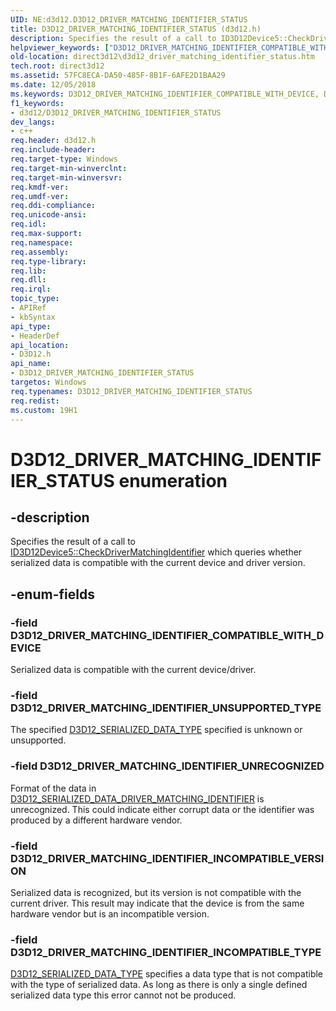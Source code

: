 ```yaml
---
UID: NE:d3d12.D3D12_DRIVER_MATCHING_IDENTIFIER_STATUS
title: D3D12_DRIVER_MATCHING_IDENTIFIER_STATUS (d3d12.h)
description: Specifies the result of a call to ID3D12Device5::CheckDriverMatchingIdentifier which queries whether serialized data is compatible with the current device and driver version.helpviewer_keywords: ["D3D12_DRIVER_MATCHING_IDENTIFIER_COMPATIBLE_WITH_DEVICE","D3D12_DRIVER_MATCHING_IDENTIFIER_INCOMPATIBLE_TYPE","D3D12_DRIVER_MATCHING_IDENTIFIER_INCOMPATIBLE_VERSION","D3D12_DRIVER_MATCHING_IDENTIFIER_STATUS","D3D12_DRIVER_MATCHING_IDENTIFIER_STATUS enumeration","D3D12_DRIVER_MATCHING_IDENTIFIER_UNRECOGNIZED","D3D12_DRIVER_MATCHING_IDENTIFIER_UNSUPPORTED_TYPE","d3d12/D3D12_DRIVER_MATCHING_IDENTIFIER_COMPATIBLE_WITH_DEVICE","d3d12/D3D12_DRIVER_MATCHING_IDENTIFIER_INCOMPATIBLE_TYPE","d3d12/D3D12_DRIVER_MATCHING_IDENTIFIER_INCOMPATIBLE_VERSION","d3d12/D3D12_DRIVER_MATCHING_IDENTIFIER_STATUS","d3d12/D3D12_DRIVER_MATCHING_IDENTIFIER_UNRECOGNIZED","d3d12/D3D12_DRIVER_MATCHING_IDENTIFIER_UNSUPPORTED_TYPE","direct3d12.d3d12_driver_matching_identifier_status"]
old-location: direct3d12\d3d12_driver_matching_identifier_status.htm
tech.root: direct3d12
ms.assetid: 57FC8ECA-DA50-485F-8B1F-6AFE2D1BAA29
ms.date: 12/05/2018
ms.keywords: D3D12_DRIVER_MATCHING_IDENTIFIER_COMPATIBLE_WITH_DEVICE, D3D12_DRIVER_MATCHING_IDENTIFIER_INCOMPATIBLE_TYPE, D3D12_DRIVER_MATCHING_IDENTIFIER_INCOMPATIBLE_VERSION, D3D12_DRIVER_MATCHING_IDENTIFIER_STATUS, D3D12_DRIVER_MATCHING_IDENTIFIER_STATUS enumeration, D3D12_DRIVER_MATCHING_IDENTIFIER_UNRECOGNIZED, D3D12_DRIVER_MATCHING_IDENTIFIER_UNSUPPORTED_TYPE, d3d12/D3D12_DRIVER_MATCHING_IDENTIFIER_COMPATIBLE_WITH_DEVICE, d3d12/D3D12_DRIVER_MATCHING_IDENTIFIER_INCOMPATIBLE_TYPE, d3d12/D3D12_DRIVER_MATCHING_IDENTIFIER_INCOMPATIBLE_VERSION, d3d12/D3D12_DRIVER_MATCHING_IDENTIFIER_STATUS, d3d12/D3D12_DRIVER_MATCHING_IDENTIFIER_UNRECOGNIZED, d3d12/D3D12_DRIVER_MATCHING_IDENTIFIER_UNSUPPORTED_TYPE, direct3d12.d3d12_driver_matching_identifier_status
f1_keywords:
- d3d12/D3D12_DRIVER_MATCHING_IDENTIFIER_STATUS
dev_langs:
- c++
req.header: d3d12.h
req.include-header: 
req.target-type: Windows
req.target-min-winverclnt: 
req.target-min-winversvr: 
req.kmdf-ver: 
req.umdf-ver: 
req.ddi-compliance: 
req.unicode-ansi: 
req.idl: 
req.max-support: 
req.namespace: 
req.assembly: 
req.type-library: 
req.lib: 
req.dll: 
req.irql: 
topic_type:
- APIRef
- kbSyntax
api_type:
- HeaderDef
api_location:
- D3D12.h
api_name:
- D3D12_DRIVER_MATCHING_IDENTIFIER_STATUS
targetos: Windows
req.typenames: D3D12_DRIVER_MATCHING_IDENTIFIER_STATUS
req.redist: 
ms.custom: 19H1
---
```


# D3D12_DRIVER_MATCHING_IDENTIFIER_STATUS enumeration


## -description


Specifies the result of a call to <a href="https://docs.microsoft.com/windows/desktop/api/d3d12/nf-d3d12-id3d12device5-checkdrivermatchingidentifier">ID3D12Device5::CheckDriverMatchingIdentifier</a> which queries whether serialized data is compatible with the current device and driver version.


## -enum-fields




### -field D3D12_DRIVER_MATCHING_IDENTIFIER_COMPATIBLE_WITH_DEVICE

Serialized data is compatible with the current device/driver.


### -field D3D12_DRIVER_MATCHING_IDENTIFIER_UNSUPPORTED_TYPE

The specified <a href="https://docs.microsoft.com/windows/desktop/api/d3d12/ne-d3d12-d3d12_serialized_data_type">D3D12_SERIALIZED_DATA_TYPE</a> specified is unknown or unsupported.


### -field D3D12_DRIVER_MATCHING_IDENTIFIER_UNRECOGNIZED

Format of the data in <a href="https://docs.microsoft.com/windows/desktop/api/d3d12/ns-d3d12-d3d12_serialized_data_driver_matching_identifier">D3D12_SERIALIZED_DATA_DRIVER_MATCHING_IDENTIFIER</a> is unrecognized.  This could indicate either corrupt data or the identifier was produced by a different hardware vendor.


### -field D3D12_DRIVER_MATCHING_IDENTIFIER_INCOMPATIBLE_VERSION

Serialized data is recognized, but its version is not compatible with the current driver. This result may indicate that the device is from the same hardware vendor but is an incompatible version.


### -field D3D12_DRIVER_MATCHING_IDENTIFIER_INCOMPATIBLE_TYPE

<a href="https://docs.microsoft.com/windows/desktop/api/d3d12/ne-d3d12-d3d12_serialized_data_type">D3D12_SERIALIZED_DATA_TYPE</a> specifies a data type that is not compatible with the type of serialized data.  As long as there is only a single defined serialized data type this error cannot not be produced.

